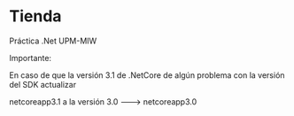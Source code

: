 # Tienda
Práctica .Net UPM-MIW

Importante:

En caso de que la versión 3.1 de .NetCore de algún problema con la versión del SDK actualizar 

<TargetFramework>netcoreapp3.1</TargetFramework> a la versión 3.0 ---> <TargetFramework>netcoreapp3.0</TargetFramework>
